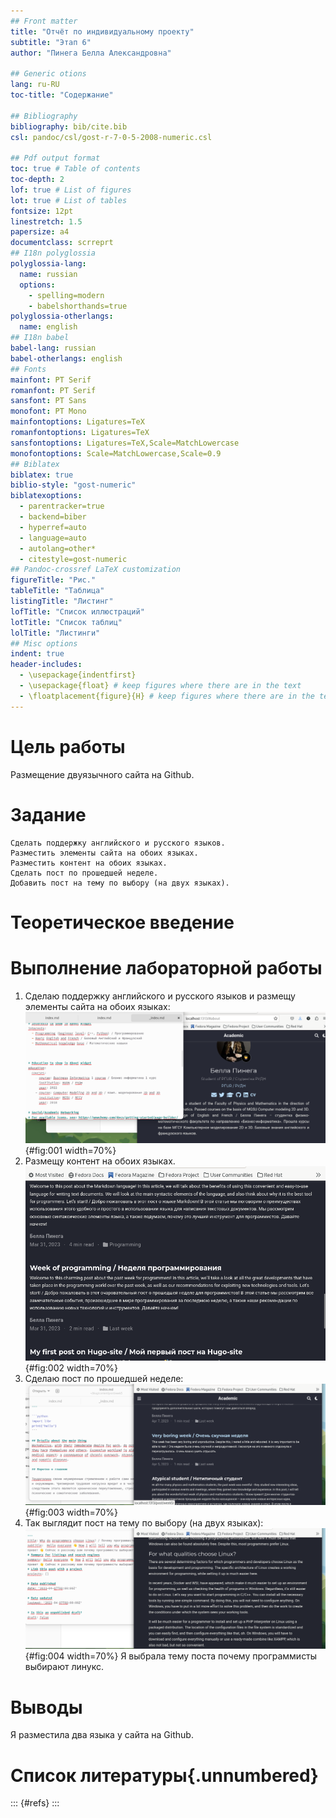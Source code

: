 ```yaml
---
## Front matter
title: "Отчёт по индивидуальному проекту"
subtitle: "Этап 6"
author: "Пинега Белла Александровна"

## Generic otions
lang: ru-RU
toc-title: "Содержание"

## Bibliography
bibliography: bib/cite.bib
csl: pandoc/csl/gost-r-7-0-5-2008-numeric.csl

## Pdf output format
toc: true # Table of contents
toc-depth: 2
lof: true # List of figures
lot: true # List of tables
fontsize: 12pt
linestretch: 1.5
papersize: a4
documentclass: scrreprt
## I18n polyglossia
polyglossia-lang:
  name: russian
  options:
	- spelling=modern
	- babelshorthands=true
polyglossia-otherlangs:
  name: english
## I18n babel
babel-lang: russian
babel-otherlangs: english
## Fonts
mainfont: PT Serif
romanfont: PT Serif
sansfont: PT Sans
monofont: PT Mono
mainfontoptions: Ligatures=TeX
romanfontoptions: Ligatures=TeX
sansfontoptions: Ligatures=TeX,Scale=MatchLowercase
monofontoptions: Scale=MatchLowercase,Scale=0.9
## Biblatex
biblatex: true
biblio-style: "gost-numeric"
biblatexoptions:
  - parentracker=true
  - backend=biber
  - hyperref=auto
  - language=auto
  - autolang=other*
  - citestyle=gost-numeric
## Pandoc-crossref LaTeX customization
figureTitle: "Рис."
tableTitle: "Таблица"
listingTitle: "Листинг"
lofTitle: "Список иллюстраций"
lotTitle: "Список таблиц"
lolTitle: "Листинги"
## Misc options
indent: true
header-includes:
  - \usepackage{indentfirst}
  - \usepackage{float} # keep figures where there are in the text
  - \floatplacement{figure}{H} # keep figures where there are in the text
---
```


# Цель работы

Размещение двуязычного сайта на Github.

# Задание

    Сделать поддержку английского и русского языков.
    Разместить элементы сайта на обоих языках.
    Разместить контент на обоих языках.
    Сделать пост по прошедшей неделе.
    Добавить пост на тему по выбору (на двух языках).

# Теоретическое введение




# Выполнение лабораторной работы
1. Сделаю поддержку английского и русского языков и размещу элементы сайта на обоих языках:
![рис.1](image/01.png){#fig:001 width=70%}
2. Размещу контент на обоих языках.
![рис.2](image/02.png){#fig:002 width=70%}
3. Сделаю пост по прошедшей неделе:
![рис.3](image/03.png){#fig:003 width=70%}
4. Так выглядит пост на тему по выбору (на двух языках):
![рис.4](image/04.png){#fig:004 width=70%}
Я выбрала тему поста почему программисты выбирают линукс.


# Выводы

Я разместила два языка у сайта на Github.

# Список литературы{.unnumbered}

::: {#refs}
:::
